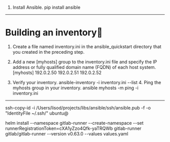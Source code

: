 1. Install Ansible.
   pip install ansible

---

# Building an inventory

1. Create a file named inventory.ini in the ansible_quickstart directory that you created in the preceding step.

2. Add a new [myhosts] group to the inventory.ini file and specify the IP address or fully qualified domain name (FQDN) of each host system.
   [myhosts]
   192.0.2.50
   192.0.2.51
   192.0.2.52

3. Verify your inventory.
   ansible-inventory -i inventory.ini --list 4. Ping the myhosts group in your inventory.
   ansible myhosts -m ping -i inventory.ini

---

ssh-copy-id -i /Users/lisod/projects/libs/ansible/ssh/ansible.pub -f -o "IdentityFile ~/.ssh/" ubuntu@

helm install --namespace gitlab-runner --create-namespace --set runnerRegistrationToken=cXA1yZzo4Qfk-yaTRQWb gitlab-runner gitlab/gitlab-runner --version v0.63.0 --values values.yaml
